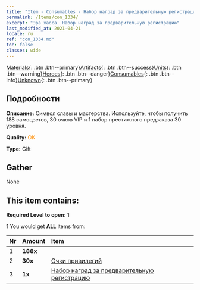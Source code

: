 ```yaml
---
title: "Item - Consumables - Набор наград за предварительную регистрацию"
permalink: /Items/con_1334/
excerpt: "Эра хаоса  Набор наград за предварительную регистрацию"
last_modified_at: 2021-04-21
locale: ru
ref: "con_1334.md"
toc: false
classes: wide
---
```

 [Materials](/ru/Items/){: .btn .btn--primary}[Artifacts](/ru/Items/Artifacts/){: .btn .btn--success}[Units](/ru/Items/Units/){: .btn .btn--warning}[Heroes](/ru/Items/Heroes/){: .btn .btn--danger}[Consumables](/ru/Items/Consumables/){: .btn .btn--info}[Unknown](/ru/Items/Unknown/){: .btn .btn--primary}

## Подробности
 **Описание:** Символ славы и мастерства. Используйте, чтобы получить 188 самоцветов, 30 очков VIP и 1 набор престижного предзаказа 30 уровня.

 **Quality:** <span style="color: #FF8C00">OK</span>

 **Type:** Gift

## Gather

  None

## This item contains:

 **Required Level to open:** 1

 1 You would get **ALL** items  from:

  | Nr | Amount |     Item    |
  |:---|:-------|:------------|
  | 1 |  **188x** | <i class="fas fa-gem"/> |  | 
  | 2 |  **30x** | [Очки привилегий](/ru/Items/con_820/) |  | 
  | 3 |  **1x** | [Набор наград за предварительную регистрацию](/ru/Items/con_1336/) |  | 
